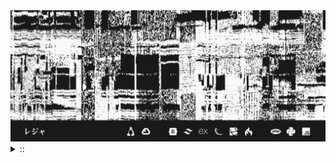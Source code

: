 <img src="./banner.png">
<details><summary> :: </summary>
<!--START_SECTION:waka-->

```
From: 09 August 2024 - To: 09 April 2025

Total Time: 1,232 hrs 48 mins

Python                     355 hrs 42 mins ///////------------------   26.65 %
PHP                        213 hrs 47 mins ////---------------------   16.02 %
Markdown                   208 hrs 52 mins ////---------------------   15.65 %
Other                      101 hrs 44 mins //-----------------------   07.62 %
```

<!--END_SECTION:waka-->
</details>
